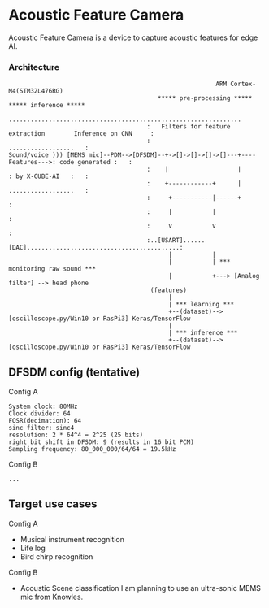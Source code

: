 # Acoustic Feature Camera

Acoustic Feature Camera is a device to capture acoustic features for edge AI.

### Architecture

```
                                                         ARM Cortex-M4(STM32L476RG)
                                         ***** pre-processing *****           ***** inference *****
                                      ................................................................
                                      :   Filters for feature extraction        Inference on CNN     :
                                      :                                         ..................   :
Sound/voice ))) [MEMS mic]--PDM-->[DFSDM]--+->[]->[]->[]->[]---+----Features--->: code generated :   :
                                      :    |                   |                : by X-CUBE-AI   :   :
                                      :    +------------+      |                ..................   :
                                      :     +-----------|------+                                     :
                                      :     |           |                                            :
                                      :     V           V                                            :
                                      :..[USART]......[DAC]..........................................:
                                            |           |
                                            |           | *** monitoring raw sound ***
                                            |           +---> [Analog filter] --> head phone
                                       (features)
                                            |
                                            | *** learning ***
                                            +--(dataset)--> [oscilloscope.py/Win10 or RasPi3] Keras/TensorFlow
                                            |
                                            | *** inference ***
                                            +--(dataset)--> [oscilloscope.py/Win10 or RasPi3] Keras/TensorFlow
```

## DFSDM config (tentative)

Config A
```
System clock: 80MHz
Clock divider: 64
FOSR(decimation): 64
sinc filter: sinc4
resolution: 2 * 64^4 = 2^25 (25 bits)
right bit shift in DFSDM: 9 (results in 16 bit PCM)
Sampling frequency: 80_000_000/64/64 = 19.5kHz
```

Config B
```
...
```
## Target use cases

Config A
- Musical instrument recognition
- Life log
- Bird chirp recognition

Config B
- Acoustic Scene classification
I am planning to use an ultra-sonic MEMS mic from Knowles.

